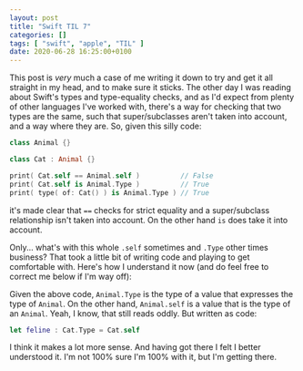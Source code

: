 ```yaml
---
layout: post
title: "Swift TIL 7"
categories: []
tags: [ "swift", "apple", "TIL" ]
date: 2020-06-28 16:25:00+0100
---
```


This post is *very* much a case of me writing it down to try and get it all
straight in my head, and to make sure it sticks. The other day I was reading
about Swift's types and type-equality checks, and as I'd expect from plenty
of other languages I've worked with, there's a way for checking that two
types are the same, such that super/subclasses aren't taken into account,
and a way where they are. So, given this silly code:

```swift
class Animal {}

class Cat : Animal {}

print( Cat.self == Animal.self )          // False
print( Cat.self is Animal.Type )          // True
print( type( of: Cat() ) is Animal.Type ) // True
```

it's made clear that `==` checks for strict equality and a super/subclass
relationship isn't taken into account. On the other hand `is` does take it
into account.

Only... what's with this whole `.self` sometimes and `.Type` other times
business? That took a little bit of writing code and playing to get
comfortable with. Here's how I understand it now (and do feel free to
correct me below if I'm way off):

Given the above code, `Animal.Type` is the type of a value that expresses
the type of `Animal`. On the other hand, `Animal.self` is a value that is
the type of an `Animal`. Yeah, I know, that still reads oddly. But written
as code:

```swift
let feline : Cat.Type = Cat.self
```

I think it makes a lot more sense. And having got there I felt I better
understood it. I'm not 100% sure I'm 100% with it, but I'm getting there.

[//]: # (2020-06-28-swift-til-7.md ends here)
